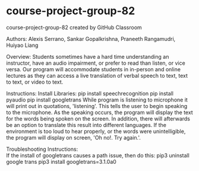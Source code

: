 # course-project-group-82
course-project-group-82 created by GitHub Classroom

Authors: Alexis Serrano, Sankar Gopalkrishna, Praneeth Rangamudri, Huiyao Liang

Overview:
Students sometimes have a hard time understanding an instructor, have an audio impairment, or prefer to read than listen, or vice versa. Our program will accommodate students in in-person and online lectures as they can access a live translation of verbal speech to text, text to text, or video to text.

Instructions:
    Install Libraries:
        pip install speechrecognition
        pip install pyaudio
        pip install googletrans
    While program is listening to microphone it will print out in quotations, 'listening'. This tells the user to begin speaking to the microphone. As the speaking occurs, the program will display the text for the words being spoken on the screen. In addition, there will afterwards be an option to translate this result into different languages. If the environment is too loud to hear properly, or the words were unintelligible, the program will display on screen, 'Oh no!. Try again.'.

Troubleshooting Instructions:  
    If the install of googletrans causes a path issue, then do this:
        pip3 uninstall google trans
        pip3 install googletrans=3.1.0a0

